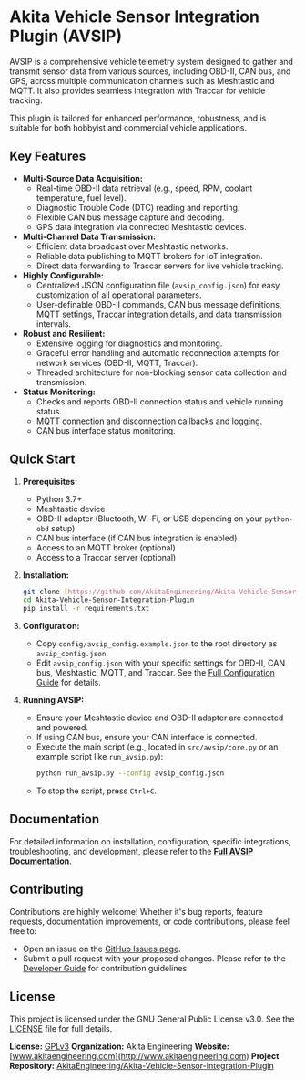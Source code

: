 # Akita Vehicle Sensor Integration Plugin (AVSIP)

AVSIP is a comprehensive vehicle telemetry system designed to gather and transmit sensor data from various sources, including OBD-II, CAN bus, and GPS, across multiple communication channels such as Meshtastic and MQTT. It also provides seamless integration with Traccar for vehicle tracking.

This plugin is tailored for enhanced performance, robustness, and is suitable for both hobbyist and commercial vehicle applications.

## Key Features

* **Multi-Source Data Acquisition:**
    * Real-time OBD-II data retrieval (e.g., speed, RPM, coolant temperature, fuel level).
    * Diagnostic Trouble Code (DTC) reading and reporting.
    * Flexible CAN bus message capture and decoding.
    * GPS data integration via connected Meshtastic devices.
* **Multi-Channel Data Transmission:**
    * Efficient data broadcast over Meshtastic networks.
    * Reliable data publishing to MQTT brokers for IoT integration.
    * Direct data forwarding to Traccar servers for live vehicle tracking.
* **Highly Configurable:**
    * Centralized JSON configuration file (`avsip_config.json`) for easy customization of all operational parameters.
    * User-definable OBD-II commands, CAN bus message definitions, MQTT settings, Traccar integration details, and data transmission intervals.
* **Robust and Resilient:**
    * Extensive logging for diagnostics and monitoring.
    * Graceful error handling and automatic reconnection attempts for network services (OBD-II, MQTT, Traccar).
    * Threaded architecture for non-blocking sensor data collection and transmission.
* **Status Monitoring:**
    * Checks and reports OBD-II connection status and vehicle running status.
    * MQTT connection and disconnection callbacks and logging.
    * CAN bus interface status monitoring.

## Quick Start

1.  **Prerequisites:**
    * Python 3.7+
    * Meshtastic device
    * OBD-II adapter (Bluetooth, Wi-Fi, or USB depending on your `python-obd` setup)
    * CAN bus interface (if CAN bus integration is enabled)
    * Access to an MQTT broker (optional)
    * Access to a Traccar server (optional)

2.  **Installation:**
    ```bash
    git clone [https://github.com/AkitaEngineering/Akita-Vehicle-Sensor-Integration-Plugin.git](https://github.com/AkitaEngineering/Akita-Vehicle-Sensor-Integration-Plugin.git)
    cd Akita-Vehicle-Sensor-Integration-Plugin
    pip install -r requirements.txt
    ```

3.  **Configuration:**
    * Copy `config/avsip_config.example.json` to the root directory as `avsip_config.json`.
    * Edit `avsip_config.json` with your specific settings for OBD-II, CAN bus, Meshtastic, MQTT, and Traccar. See the [Full Configuration Guide](docs/03_configuration.md) for details.

4.  **Running AVSIP:**
    * Ensure your Meshtastic device and OBD-II adapter are connected and powered.
    * If using CAN bus, ensure your CAN interface is connected.
    * Execute the main script (e.g., located in `src/avsip/core.py` or an example script like `run_avsip.py`):
        ```bash
        python run_avsip.py --config avsip_config.json
        ```
    * To stop the script, press `Ctrl+C`.

## Documentation

For detailed information on installation, configuration, specific integrations, troubleshooting, and development, please refer to the [**Full AVSIP Documentation**](./docs/index.md).

## Contributing

Contributions are highly welcome! Whether it's bug reports, feature requests, documentation improvements, or code contributions, please feel free to:
* Open an issue on the [GitHub Issues page](https://github.com/AkitaEngineering/Akita-Vehicle-Sensor-Integration-Plugin/issues).
* Submit a pull request with your proposed changes. Please refer to the [Developer Guide](./docs/10_developer_guide.md) for contribution guidelines.

## License

This project is licensed under the GNU General Public License v3.0. See the [LICENSE](./LICENSE) file for full details.


**License:** [GPLv3](https://www.gnu.org/licenses/gpl-3.0.en.html)
**Organization:** Akita Engineering
**Website:** [www.akitaengineering.com](http://www.akitaengineering.com)
**Project Repository:** [AkitaEngineering/Akita-Vehicle-Sensor-Integration-Plugin](https://github.com/AkitaEngineering/Akita-Vehicle-Sensor-Integration-Plugin)
